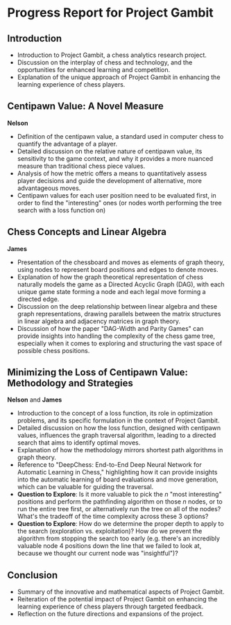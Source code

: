 # Progress Report for Project Gambit

## Introduction
- Introduction to Project Gambit, a chess analytics research project.
- Discussion on the interplay of chess and technology, and the opportunities for enhanced learning and competition.
- Explanation of the unique approach of Project Gambit in enhancing the learning experience of chess players.

## Centipawn Value: A Novel Measure
**Nelson**
- Definition of the centipawn value, a standard used in computer chess to quantify the advantage of a player.
- Detailed discussion on the relative nature of centipawn value, its sensitivity to the game context, and why it provides a more nuanced measure than traditional chess piece values.
- Analysis of how the metric offers a means to quantitatively assess player decisions and guide the development of alternative, more advantageous moves.
- Centipawn values for each user position need to be evaluated first, in order to find the "interesting" ones (or nodes worth performing the tree search with a loss function on)

## Chess Concepts and Linear Algebra
**James**
- Presentation of the chessboard and moves as elements of graph theory, using nodes to represent board positions and edges to denote moves.
- Explanation of how the graph theoretical representation of chess naturally models the game as a Directed Acyclic Graph (DAG), with each unique game state forming a node and each legal move forming a directed edge.
- Discussion on the deep relationship between linear algebra and these graph representations, drawing parallels between the matrix structures in linear algebra and adjacency matrices in graph theory.
- Discussion of how the paper "DAG-Width and Parity Games" can provide insights into handling the complexity of the chess game tree, especially when it comes to exploring and structuring the vast space of possible chess positions.

## Minimizing the Loss of Centipawn Value: Methodology and Strategies
**Nelson** and **James**
- Introduction to the concept of a loss function, its role in optimization problems, and its specific formulation in the context of Project Gambit.
- Detailed discussion on how the loss function, designed with centipawn values, influences the graph traversal algorithm, leading to a directed search that aims to identify optimal moves.
- Explanation of how the methodology mirrors shortest path algorithms in graph theory.
- Reference to "DeepChess: End-to-End Deep Neural Network for Automatic Learning in Chess," highlighting how it can provide insights into the automatic learning of board evaluations and move generation, which can be valuable for guiding the traversal.
- **Question to Explore**: Is it more valuable to pick the $n$ "most interesting" positions and perform the pathfinding algorithm on those $n$ nodes, or to run the entire tree first, or alternatively run the tree on all of the nodes? What's the tradeoff of the time complexity across these 3 options?
- **Question to Explore**: How do we determine the proper depth to apply to the search (exploration vs. exploitation)? How do we prevent the algorithm from stopping the search too early (e.g. there's an incredibly valuable node 4 positions down the line that we failed to look at, because we thought our current node was "insightful")?

## Conclusion
- Summary of the innovative and mathematical aspects of Project Gambit.
- Reiteration of the potential impact of Project Gambit on enhancing the learning experience of chess players through targeted feedback.
- Reflection on the future directions and expansions of the project.